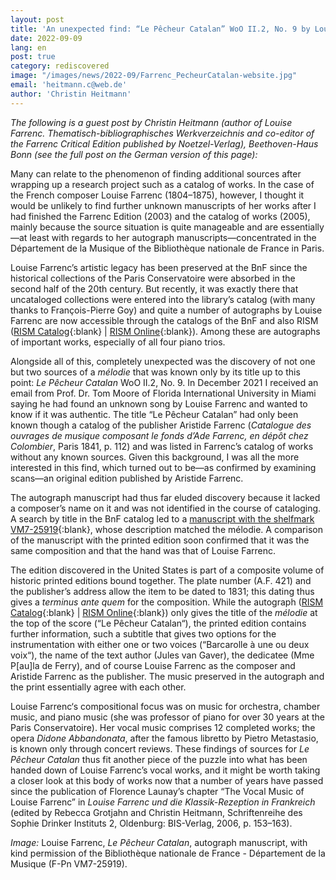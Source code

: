 ```yaml
---
layout: post
title: 'An unexpected find: “Le Pêcheur Catalan” WoO II.2, No. 9 by Louise Farrenc'
date: 2022-09-09
lang: en
post: true
category: rediscovered
image: "/images/news/2022-09/Farrenc_PecheurCatalan-website.jpg"
email: 'heitmann.c@web.de'
author: 'Christin Heitmann'
---
```


_The following is a guest post by Christin Heitmann (author of Louise Farrenc. Thematisch-bibliographisches Werkverzeichnis and co-editor of the Farrenc Critical Edition published by Noetzel-Verlag), Beethoven-Haus Bonn (see the full post on the German version of this page):_

Many can relate to the phenomenon of finding additional sources after wrapping up a research project such as a catalog of works. In the case of the French composer Louise Farrenc (1804–1875), however, I thought it would be unlikely to find further unknown manuscripts of her works after I had finished the Farrenc Edition (2003) and the catalog of works (2005), mainly because the source situation is quite manageable and are essentially—at least with regards to her autograph manuscripts—concentrated in the Département de la Musique of the Bibliothèque nationale de France in Paris.

Louise Farrenc’s artistic legacy has been preserved at the BnF since the historical collections of the Paris Conservatoire were absorbed in the second half of the 20th century. But recently, it was exactly there that uncataloged collections were entered into the library’s catalog (with many thanks to François-Pierre Goy) and quite a number of autographs by Louise Farrenc are now accessible through the catalogs of the BnF and also RISM ([RISM Catalog]( https://opac.rism.info/search?View=rism&id=pe30105531){:blank} \| [RISM Online](https://rism.online/people/30105531){:blank}). Among these are autographs of important works, especially of all four piano trios.

Alongside all of this, completely unexpected was the discovery of not one but two sources of a _mélodie_ that was known only by its title up to this point: ­_Le Pêcheur Catalan_ WoO II.2, No. 9. In December 2021 I received an email from Prof. Dr. Tom Moore of Florida International University in Miami saying he had found an unknown song by Louise Farrenc and wanted to know if it was authentic. The title “Le Pêcheur Catalan” had only been known though a catalog of the publisher Aristide Farrenc (_Catalogue des ouvrages de musique composant le fonds d’Ade Farrenc, en dépôt chez Colombier_, Paris 1841, p. 112) and was listed in Farrenc’s catalog of works without any known sources. Given this background, I was all the more interested in this find, which turned out to be—as confirmed by examining scans—an original edition published by Aristide Farrenc.

The autograph manuscript had thus far eluded discovery because it lacked a composer’s name on it and was not identified in the course of cataloging. A search by title in the BnF catalog led to a [manuscript with the shelfmark VM7-25919](https://catalogue.bnf.fr/ark:/12148/cb43359046x){:blank}, whose description matched the mélodie. A comparison of the manuscript with the printed edition soon confirmed that it was the same composition and that the hand was that of Louise Farrenc.

The edition discovered in the United States is part of a composite volume of historic printed editions bound together. The plate number (A.F. 421) and the publisher’s address allow the item to be dated to 1831; this dating thus gives a _terminus ante quem_ for the composition. While the autograph ([RISM Catalog](https://opac.rism.info/search?id=1001210039&View=rism){:blank} \| [RISM Online](https://rism.online/sources/1001210039){:blank}) only gives the title of the _mélodie_ at the top of the score (“Le Pêcheur Catalan“), the printed edition contains further information, such a subtitle that gives two options for the instrumentation with either one or two voices (“Barcarolle à une ou deux voix“), the name of the text author (Jules van Gaver), the dedicatee (Mme P[au]la de Ferry), and of course Louise Farrenc as the composer and Aristide Farrenc as the publisher. The music preserved in the autograph and the print essentially agree with each other.

Louise Farrenc‘s compositional focus was on music for orchestra, chamber music, and piano music (she was professor of piano for over 30 years at the Paris Conservatoire). Her vocal music comprises 12 completed works; the opera _Didone Abbandonata_, after the famous libretto by Pietro Metastasio, is known only through concert reviews. These findings of sources for _Le Pêcheur Catalan_ thus fit another piece of the puzzle into what has been handed down of Louise Farrenc’s vocal works, and it might be worth taking a closer look at this body of works now that a number of years have passed since the publication of Florence Launay’s chapter “The Vocal Music of Louise Farrenc” in _Louise Farrenc und die Klassik-Rezeption in Frankreich_ (edited by Rebecca Grotjahn and Christin Heitmann, Schriftenreihe des Sophie Drinker Instituts 2, Oldenburg: BIS-Verlag, 2006, p. 153–163).

_Image:_ Louise Farrenc, _Le Pêcheur Catalan_, autograph manuscript, with kind permission of the Bibliothèque nationale de France - Département de la Musique (F-Pn VM7-25919).
